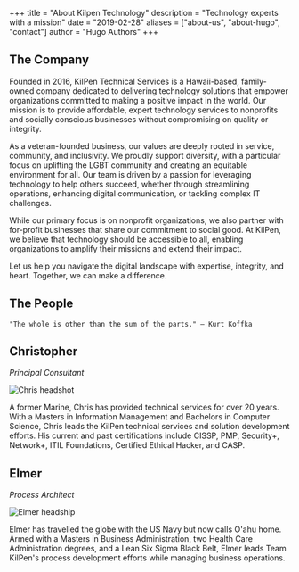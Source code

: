 +++
title = "About Kilpen Technology"
description = "Technology experts with a mission"
date = "2019-02-28"
aliases = ["about-us", "about-hugo", "contact"]
author = "Hugo Authors"
+++

## The Company ##
Founded in 2016, KilPen Technical Services is a Hawaii-based, family-owned company dedicated to delivering technology solutions that empower organizations committed to making a positive impact in the world. Our mission is to provide affordable, expert technology services to nonprofits and socially conscious businesses without compromising on quality or integrity.

As a veteran-founded business, our values are deeply rooted in service, community, and inclusivity. We proudly support diversity, with a particular focus on uplifting the LGBT community and creating an equitable environment for all. Our team is driven by a passion for leveraging technology to help others succeed, whether through streamlining operations, enhancing digital communication, or tackling complex IT challenges.

While our primary focus is on nonprofit organizations, we also partner with for-profit businesses that share our commitment to social good. At KilPen, we believe that technology should be accessible to all, enabling organizations to amplify their missions and extend their impact.

Let us help you navigate the digital landscape with expertise, integrity, and heart. Together, we can make a difference.

## The People ##
```"The whole is other than the sum of the parts." – Kurt Koffka```


## Christopher ##
_Principal Consultant_

![Chris headshot](/images/chris.png)

A former Marine, Chris has provided technical services for over 20 years.  With a Masters in Information Management and Bachelors in Computer Science, Chris leads the KilPen technical services and solution development efforts.  His current and past certifications include CISSP, PMP, Security+, Network+, ITIL Foundations, Certified Ethical Hacker, and CASP.

## Elmer ##
_Process Architect_

![Elmer headship](/images/elmer.png)

Elmer has travelled the globe with the US Navy but now calls O'ahu home.  Armed with a Masters in Business Administration, two Health Care Administration degrees, and a Lean Six Sigma Black Belt, Elmer leads Team KilPen's process development efforts while managing business operations.

